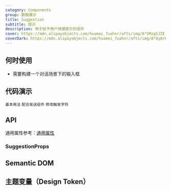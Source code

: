 ```yaml
---
category: Components
group: 数据展示
title: Suggestion
subtitle: 提示
description: 用于给予用户快捷提示的组件
cover: https://mdn.alipayobjects.com/huamei_7uahnr/afts/img/A*SMzgSJZE_AwAAAAAAAAAAAAADrJ8AQ/original
coverDark: https://mdn.alipayobjects.com/huamei_7uahnr/afts/img/A*8yArQ43EGccAAAAAAAAAAAAADrJ8AQ/original
---
```


## 何时使用

- 需要构建一个对话场景下的输入框

## 代码演示

<!-- prettier-ignore -->
<code src="./demo/basic.tsx">基本用法</code>
<code src="./demo/withSender.tsx">配合发送组件</code>
<code src="./demo/trigger.tsx">修改触发字符</code>


## API

通用属性参考：[通用属性](/docs/react/common-props)

### SuggestionProps

## Semantic DOM


## 主题变量（Design Token）

<ComponentTokenTable component="Suggestion"></ComponentTokenTable>
